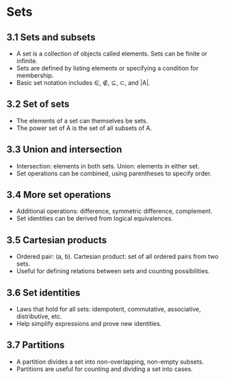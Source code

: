 # Sets

## 3.1 Sets and subsets
- A set is a collection of objects called elements. Sets can be finite or infinite. 
- Sets are defined by listing elements or specifying a condition for membership.
- Basic set notation includes ∈, ∉, ⊆, ⊂, and |A|. 

## 3.2 Set of sets 
- The elements of a set can themselves be sets.
- The power set of A is the set of all subsets of A. 

## 3.3 Union and intersection
- Intersection: elements in both sets. Union: elements in either set.
- Set operations can be combined, using parentheses to specify order.

## 3.4 More set operations  
- Additional operations: difference, symmetric difference, complement.
- Set identities can be derived from logical equivalences.

## 3.5 Cartesian products
- Ordered pair: (a, b). Cartesian product: set of all ordered pairs from two sets.
- Useful for defining relations between sets and counting possibilities.

## 3.6 Set identities
- Laws that hold for all sets: idempotent, commutative, associative, distributive, etc.
- Help simplify expressions and prove new identities.

## 3.7 Partitions
- A partition divides a set into non-overlapping, non-empty subsets.
- Partitions are useful for counting and dividing a set into cases.